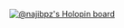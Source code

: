 [![@najibpz's Holopin board](https://holopin.io/api/user/board?user=najibpz)](https://holopin.io/@najibpz)
